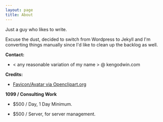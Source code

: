 ```yaml
---
layout: page
title: About
---
```


Just a guy who likes to write.

Excuse the dust, decided to switch from Wordpress to Jekyll and I'm converting things manually since I'd like to clean up the backlog as well.

**Contact:**

* < any reasonable variation of my name > @ kengodwin.com

**Credits:**

* [Favicon/Avatar via Openclipart.org](https://openclipart.org/detail/215812/penguin-avatar)

**1099 / Consulting Work**

* $500 / Day, 1 Day Minimum.

* $500 / Server, for server management.